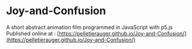 # Joy-and-Confusion
A short abstract animation film programmed in JavaScript with p5.js
Published online at : [https://pelletierauger.github.io/Joy-and-Confusion/](https://pelletierauger.github.io/Joy-and-Confusion/)